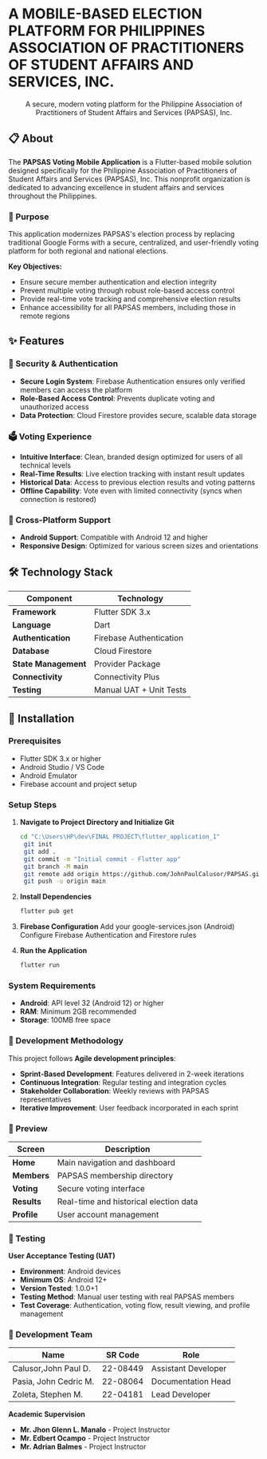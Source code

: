 # A MOBILE-BASED ELECTION PLATFORM FOR PHILIPPINES ASSOCIATION OF PRACTITIONERS OF STUDENT AFFAIRS AND SERVICES, INC.
<div align="center">

A secure, modern voting platform for the Philippine Association of Practitioners of Student Affairs and Services (PAPSAS), Inc.

</div>

## 📋 About

The **PAPSAS Voting Mobile Application** is a Flutter-based mobile solution designed specifically for the Philippine Association of Practitioners of Student Affairs and Services (PAPSAS), Inc. This nonprofit organization is dedicated to advancing excellence in student affairs and services throughout the Philippines.

### 🎯 Purpose

This application modernizes PAPSAS's election process by replacing traditional Google Forms with a secure, centralized, and user-friendly voting platform for both regional and national elections.

**Key Objectives:**
- Ensure secure member authentication and election integrity
- Prevent multiple voting through robust role-based access control
- Provide real-time vote tracking and comprehensive election results
- Enhance accessibility for all PAPSAS members, including those in remote regions

## ✨ Features

### 🔐 Security & Authentication
- **Secure Login System**: Firebase Authentication ensures only verified members can access the platform
- **Role-Based Access Control**: Prevents duplicate voting and unauthorized access
- **Data Protection**: Cloud Firestore provides secure, scalable data storage

### 🗳️ Voting Experience
- **Intuitive Interface**: Clean, branded design optimized for users of all technical levels
- **Real-Time Results**: Live election tracking with instant result updates
- **Historical Data**: Access to previous election results and voting patterns
- **Offline Capability**: Vote even with limited connectivity (syncs when connection is restored)

### 📱 Cross-Platform Support
- **Android Support**: Compatible with Android 12 and higher
- **Responsive Design**: Optimized for various screen sizes and orientations

## 🛠️ Technology Stack

| Component | Technology |
|-----------|------------|
| **Framework** | Flutter SDK 3.x |
| **Language** | Dart |
| **Authentication** | Firebase Authentication |
| **Database** | Cloud Firestore |
| **State Management** | Provider Package |
| **Connectivity** | Connectivity Plus |
| **Testing** | Manual UAT + Unit Tests |

## 🚀 Installation

### Prerequisites
- Flutter SDK 3.x or higher
- Android Studio / VS Code
- Android Emulator
- Firebase account and project setup

### Setup Steps

1. **Navigate to Project Directory and Initialize Git**
   ```bash
   cd "C:\Users\HP\dev\FINAL PROJECT\flutter_application_1"
    git init
    git add .
    git commit -m "Initial commit - Flutter app"
    git branch -M main
    git remote add origin https://github.com/JohnPaulCalusor/PAPSAS.git
    git push -u origin main

2. **Install Dependencies**
   ```bash
   flutter pub get

3. **Firebase Configuration**
    Add your google-services.json (Android)
    Configure Firebase Authentication and Firestore rules

4. **Run the Application**
   ```bash
   flutter run

### System Requirements
- **Android**: API level 32 (Android 12) or higher
- **RAM**: Minimum 2GB recommended
- **Storage**: 100MB free space

### 🔄 Development Methodology
This project follows **Agile development principles**:

- **Sprint-Based Development**: Features delivered in 2-week iterations
- **Continuous Integration**: Regular testing and integration cycles
- **Stakeholder Collaboration**: Weekly reviews with PAPSAS representatives
- **Iterative Improvement**: User feedback incorporated in each sprint

### 📱 Preview

| Screen | Description |
|--------|-------------|
| **Home** | Main navigation and dashboard |
| **Members** | PAPSAS membership directory |
| **Voting** | Secure voting interface |
| **Results** | Real-time and historical election data |
| **Profile** | User account management |

### 🧪 Testing
**User Acceptance Testing (UAT)**
- **Environment**: Android devices
- **Minimum OS**: Android 12+
- **Version Tested**: 1.0.0+1
- **Testing Method**: Manual user testing with real PAPSAS members
- **Test Coverage**: Authentication, voting flow, result viewing, and profile management

### 🤝 Development Team
| Name | SR Code | Role |
|------|------------|--------|
| Calusor,John Paul D. | 22-08449 | Assistant Developer |
| Pasia, John Cedric M. | 22-08064 | Documentation Head |
| Zoleta, Stephen M. | 22-04181 | Lead Developer |

**Academic Supervision**
- **Mr. Jhon Glenn L. Manalo** - Project Instructor
- **Mr. Edbert Ocampo** - Project Instructor
- **Mr. Adrian Balmes** - Project Instructor
